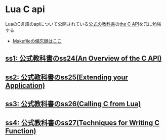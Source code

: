 # Lua C api

LuaのC言語のapiについて公開されている[公式の教科書](https://www.lua.org/pil/contents.html)の[the C API](https://www.lua.org/pil/24.html)を元に勉強する

- [Makefileの備忘録はここ](./make)


## [ss1: 公式教科書のss24(An Overview of the C API)](./ss1)
## [ss2: 公式教科書のss25(Extending your Application)](./ss2)
## [ss3: 公式教科書のss26(Calling C from Lua)](./ss3)
## [ss4: 公式教科書のss27(Techniques for Writing C Function)](./ss4)
